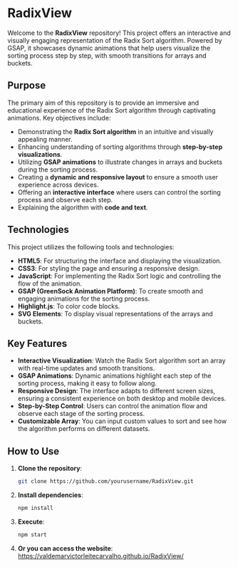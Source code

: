 # RadixView

Welcome to the **RadixView** repository! This project offers an interactive and visually engaging representation of the Radix Sort algorithm. Powered by GSAP, it showcases dynamic animations that help users visualize the sorting process step by step, with smooth transitions for arrays and buckets. 

## Purpose

The primary aim of this repository is to provide an immersive and educational experience of the Radix Sort algorithm through captivating animations. Key objectives include:

- Demonstrating the **Radix Sort algorithm** in an intuitive and visually appealing manner.
- Enhancing understanding of sorting algorithms through **step-by-step visualizations**.
- Utilizing **GSAP animations** to illustrate changes in arrays and buckets during the sorting process.
- Creating a **dynamic and responsive layout** to ensure a smooth user experience across devices.
- Offering an **interactive interface** where users can control the sorting process and observe each step.
- Explaining the algorithm with **code and text**.

## Technologies

This project utilizes the following tools and technologies:

- **HTML5**: For structuring the interface and displaying the visualization.
- **CSS3**: For styling the page and ensuring a responsive design.
- **JavaScript**: For implementing the Radix Sort logic and controlling the flow of the animation.
- **GSAP (GreenSock Animation Platform)**: To create smooth and engaging animations for the sorting process.
- **Highlight.js**: To color code blocks.
- **SVG Elements**: To display visual representations of the arrays and buckets.

## Key Features

- **Interactive Visualization**: Watch the Radix Sort algorithm sort an array with real-time updates and smooth transitions.
- **GSAP Animations**: Dynamic animations highlight each step of the sorting process, making it easy to follow along.
- **Responsive Design**: The interface adapts to different screen sizes, ensuring a consistent experience on both desktop and mobile devices.
- **Step-by-Step Control**: Users can control the animation flow and observe each stage of the sorting process.
- **Customizable Array**: You can input custom values to sort and see how the algorithm performs on different datasets.

## How to Use

1. **Clone the repository**:

   ```bash
   git clone https://github.com/yourusername/RadixView.git

2. **Install dependencies**:

   ```bash
   npm install

3. **Execute**:

   ```bash
   npm start

4. **Or you can access the website**:
   https://valdemarvictorleitecarvalho.github.io/RadixView/
